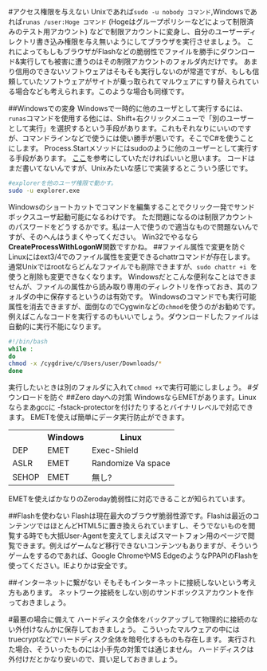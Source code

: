 #アクセス権限を与えない
Unixであれば`sudo -u nobody コマンド`,Windowsであれば`runas /user:Hoge コマンド` (Hogeはグループポリシーなどによって制限済みのテスト用アカウント)
などで制限アカウントに変身し、自分のユーザーディレクトリ書き込み権限を与え無いようにしてブラウザを実行させましょう。
これによってもしもブラウザがFlashなどの脆弱性でファイルを勝手にダウンロード&実行しても被害に遭うのはその制限アカウントのフォルダ内だけです。
あまり信用のできないソフトウェアはそもそも実行しないのが常道ですが、もしも信頼していたソフトウェアがサイトが乗っ取られてマルウェアにすり替えられている場合なども考えられます。このような場合も同様です。

##Windowsでの変身
Windowsで一時的に他のユーザとして実行するには、`runas`コマンドを使用する他には、Shift+右クリックメニューで「別のユーザーとして実行」を選択するという手段があります。これもそれなりにいいのですが、コマンドラインなどで使うには使い勝手が悪いです。そこでC#を使うことにします。
Process.Startメソッドにはsudoのように他のユーザーとして実行する手段があります。
<a href="http://www.atmarkit.co.jp/fdotnet/dotnettips/877processstartuser/processstartuser.html">ここ</a>を参考にしていただければいいと思います。 コードはまだ書いてないんですが、Unixみたいな感じで実装するとこういう感じです。

```bash
#explorerを他のユーザ権限で動かす。
sudo -u explorer.exe
```
Windowsのショートカットでコマンドを編集することでクリック一発でサンドボックスユーザ起動可能になるわけです。
ただ問題になるのは制限アカウントのパスワードをどうするかです。私は一人で使うので適当なもので問題ないんですが、そのへんはうまくやってください。
Win32でやるなら**CreateProcessWithLogonW**関数ですかね。
##ファイル属性で変更を防ぐ
Linuxにはext3/4でのファイル属性を変更できるchattrコマンドが存在します。
通常Unixではrootならどんなファイルでも削除できますが、`sudo chattr +i `を使うと削除も変更できなくなります。
Windowsだとこんな便利なことはできませんが、ファイルの属性から読み取り専用のディレクトリを作っておき、其のフォルダの中に保存するというのは有効です。
Windowsのコマンドでも実行可能属性を消去できますが、面倒なのでCygwinなどの`chmod`を使うのがお勧めです。
例えばこんなコードを実行するのもいいでしょう。ダウンロードしたファイルは自動的に実行不能になります。

```bash
#!/bin/bash
while :
do
chmod -x /cygdrive/c/Users/user/Downloads/*
done
```
実行したいときは別のフォルダに入れて`chmod +x`で実行可能にしましょう。
#ダウンロードを防ぐ
##Zero dayへの対策
WindowsならEMETがあります。Linuxならまあgccに -fstack-protectorを付けたりするとバイナリレベルで対応できます。
EMETを使えば簡単にデータ実行防止ができます。

<table>
<tr><th></th><th>Windows</th><th>Linux</th></tr>
<tr><td>DEP</td><td>EMET</td><td>Exec-Shield</td></tr>
<tr><td>ASLR</td><td>EMET</td><td>Randomize Va space</td></tr>
<tr><td>SEHOP</td><td>EMET</td><td>無し?</td></tr>
</table>

EMETを使えばかなりのZeroday脆弱性に対応できることが知られています。

##Flashを使わない
Flashは現在最大のブラウザ脆弱性源です。Flashは最近のコンテンツではほとんどHTML5に置き換えられていますし、そうでないものを閲覧する時でも大抵User-Agentを変えてしまえばスマートフォン用のページで閲覧できます。例えばゲームなど移行できないコンテンツもありますが、そういうゲームをするのであれば、Google ChromeやMS EdgeのようなPPAPIのFlashを使ってください。IEよりかは安全です。

##インターネットに繋がない
そもそもインターネットに接続しないという考え方もあります。
ネットワーク接続をしない別のサンドボックスアカウントを作っておきましょう。

#最悪の場合に備えて
ハードディスク全体をバックアップして物理的に接続のない外付けなんかに保存しておきましょう。
こういったマルウェアの中にはtruecryptなどでハードディスク全体を暗号化するものも存在します。
実行された場合、そういったものには小手先の対策では通じません。
ハードディスクは外付けだとかなり安いので、買い足しておきましょう。
